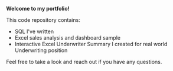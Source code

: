 **Welcome to my portfolio!**

This code repository contains:
 - SQL I've written
 - Excel sales analysis and dashboard sample
 - Interactive Excel Underwriter Summary I created for real world Underwriting position

Feel free to take a look and reach out if you have any questions.
